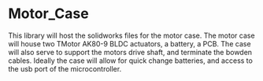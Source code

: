 # Motor_Case

This library will host the solidworks files for the motor case. The motor case will house two TMotor AK80-9 BLDC actuators, a battery, a PCB. The case will also serve to support the motors drive shaft, and terminate the bowden cables. Ideally the case will allow for quick change batteries, and access to the usb port of the microcontroller. 
